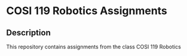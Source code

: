# COSI 119 Robotics Assignments


## Description
This repository contains assignments from the class COSI 119 Robotics
